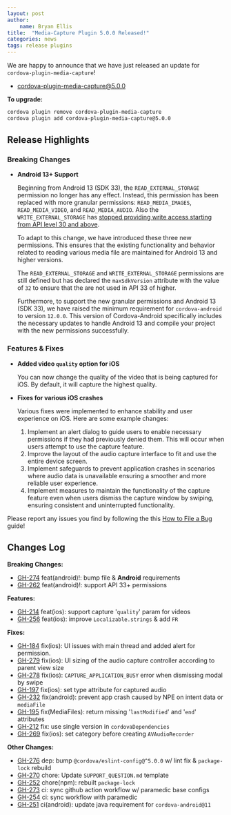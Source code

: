 ```yaml
---
layout: post
author:
    name: Bryan Ellis
title:  "Media-Capture Plugin 5.0.0 Released!"
categories: news
tags: release plugins
---
```


We are happy to announce that we have just released an update for `cordova-plugin-media-capture`!

* [cordova-plugin-media-capture@5.0.0](https://www.npmjs.com/package/cordova-plugin-media-capture)

**To upgrade:**

```bash
cordova plugin remove cordova-plugin-media-capture
cordova plugin add cordova-plugin-media-capture@5.0.0
```

## Release Highlights

### Breaking Changes

* **Android 13+ Support**

    Beginning from Android 13 (SDK 33), the `READ_EXTERNAL_STORAGE` permission no longer has any effect. Instead, this permission has been replaced with more granular permissions: `READ_MEDIA_IMAGES`, `READ_MEDIA_VIDEO`, and `READ_MEDIA_AUDIO`. Also the `WRITE_EXTERNAL_STORAGE` has [stopped providing write access starting from API level 30 and above](https://developer.android.com/reference/android/Manifest.permission#WRITE_EXTERNAL_STORAGE).

    To adapt to this change, we have introduced these three new permissions. This ensures that the existing functionality and behavior related to reading various media file are maintained for Android 13 and higher versions.

    The `READ_EXTERNAL_STORAGE` and  `WRITE_EXTERNAL_STORAGE` permissions are still defined but has declared the `maxSdkVersion` attribute with the value of `32` to ensure that the are not used in API 33 of higher.

    Furthermore, to support the new granular permissions and Android 13 (SDK 33), we have raised the minimum requirement for `cordova-android` to version `12.0.0`. This version of Cordova-Android specifically includes the necessary updates to handle Android 13 and compile your project with the new permissions successfully.

### Features & Fixes

* **Added video `quality` option for iOS**

    You can now change the quality of the video that is being captured for iOS. By default, it will capture the highest quality.

* **Fixes for various iOS crashes**

    Various fixes were implemented to enhance stability and user experience on iOS. Here are some example changes:

    1. Implement an alert dialog to guide users to enable necessary permissions if they had previously denied them. This will occur when users attempt to use the capture feature.
    2. Improve the layout of the audio capture interface to fit and use the entire device screen.
    3. Implement safeguards to prevent application crashes in scenarios where audio data is unavailable ensuring a smoother and more reliable user experience.
    4. Implement measures to maintain the functionality of the capture feature even when users dismiss the capture window by swiping, ensuring consistent and uninterrupted functionality.

Please report any issues you find by following the this [How to File a Bug](https://github.com/apache/cordova#filing-a-bug) guide!

<!--more-->
## Changes Log

**Breaking Changes:**

* [GH-274](https://github.com/apache/cordova-plugin-media-capture/pull/274) feat(android)!: bump file & **Android** requirements
* [GH-262](https://github.com/apache/cordova-plugin-media-capture/pull/262) feat(android)!: support API 33+ permissions

**Features:**

* [GH-214](https://github.com/apache/cordova-plugin-media-capture/pull/214) feat(ios): support capture '`quality`' param for videos
* [GH-256](https://github.com/apache/cordova-plugin-media-capture/pull/256) feat(ios): improve `Localizable.strings` & add `FR`

**Fixes:**

* [GH-184](https://github.com/apache/cordova-plugin-media-capture/pull/184) fix(ios): UI issues with main thread and added alert for permission.
* [GH-279](https://github.com/apache/cordova-plugin-media-capture/pull/279) fix(ios): UI sizing of the audio capture controller according to parent view size
* [GH-278](https://github.com/apache/cordova-plugin-media-capture/pull/278) fix(ios): `CAPTURE_APPLICATION_BUSY` error when dismissing modal by swipe
* [GH-197](https://github.com/apache/cordova-plugin-media-capture/pull/197) fix(ios): set type attribute for captured audio
* [GH-232](https://github.com/apache/cordova-plugin-media-capture/pull/232) fix(android): prevent app crash caused by NPE on intent data or `mediaFile`
* [GH-195](https://github.com/apache/cordova-plugin-media-capture/pull/195) fix(MediaFiles): return missing '`lastModified`' and '`end`' attributes
* [GH-212](https://github.com/apache/cordova-plugin-media-capture/pull/212) fix: use single version in `cordovaDependencies`
* [GH-269](https://github.com/apache/cordova-plugin-media-capture/pull/269) fix(ios): set category before creating `AVAudioRecorder`

**Other Changes:**

* [GH-276](https://github.com/apache/cordova-plugin-media-capture/pull/276) dep: bump `@cordova/eslint-config@^5.0.0` w/ lint fix & `package-lock` rebuild
* [GH-270](https://github.com/apache/cordova-plugin-media-capture/pull/270) chore: Update `SUPPORT_QUESTION.md` template
* [GH-252](https://github.com/apache/cordova-plugin-media-capture/pull/252) chore(npm): rebuilt `package-lock`
* [GH-273](https://github.com/apache/cordova-plugin-media-capture/pull/273) ci: sync github action workflow w/ paramedic base configs
* [GH-254](https://github.com/apache/cordova-plugin-media-capture/pull/254) ci: sync workflow with paramedic
* [GH-251](https://github.com/apache/cordova-plugin-media-capture/pull/251) ci(android): update java requirement for `cordova-android@11`
